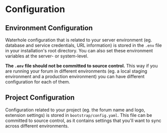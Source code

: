 # Configuration

## Environment Configuration

Waterhole configuration that is related to your server environment (eg. database and service credentials, URL information) is stored in the `.env` file in your installation's root directory. You can also set these environment variables at the server- or system-level.

**The `.env` file should not be committed to source control.** This way if you are running your forum in different environments (eg. a local staging environment and a production environment) you can have different configuration for each of them.

## Project Configuration

Configuration related to your project (eg. the forum name and logo, extension settings) is stored in `bootstrap/config.yaml`. This file can be committed to source control, as it contains settings that you'll want to sync across different environments.

